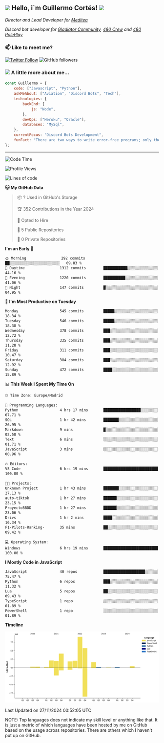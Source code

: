 <h2><img src="https://emojis.slackmojis.com/emojis/images/1531849430/4246/blob-sunglasses.gif?1531849430" width="30"/> Hello, i`m Guillermo Cortés! <img src="https://media.giphy.com/media/PiuVH04cd9JcmqqWKK/giphy.gif" width="50"></h2>
<p><em>Director and Lead Developer for <a href="https://mediteavirtual.es/">Meditea</a>
</em></p>
<p><em>Discord bot developer for <a href="https://discord.comunidadgladiator.com">Gladiator Community</a>, <a href="https://discord.gg/UpvpkUbGdA">480 Crew</a> and <a href="https://discord.gg/dmMRQgH3tu">480 RolePlay</a>
</em></p>

### 📫 Like to meet me?

[![Twitter Follow](https://img.shields.io/twitter/follow/concara3443?label=Follow)](https://twitter.com/intent/follow?screen_name=concara3443)
![GitHub followers](https://img.shields.io/github/followers/concara3443?label=Follow&style=social)

### <img src="https://media.giphy.com/media/WFZvB7VIXBgiz3oDXE/giphy.gif" width="50"> A little more about me...  

```javascript
const Guillermo = {
    code: ["Javascript", "Python"],
    askMeAbout: ["Aviation", "Discord Bots", "Tech"],
    technologies: {
        backEnd: {
            js: "Node",
        },
        devOps: ["Heroku", "Oracle"],
        databases: "MySql",
    },
    currentFocus: "Discord Bots Development",
    funFact: "There are two ways to write error-free programs; only the third one works"
};
```

---

<!--START_SECTION:waka-->
![Code Time](http://img.shields.io/badge/Code%20Time-511%20hrs%2049%20mins-blue)

![Profile Views](http://img.shields.io/badge/Profile%20Views-1-blue)

![Lines of code](https://img.shields.io/badge/From%20Hello%20World%20I%27ve%20Written-29.5%20million%20lines%20of%20code-blue)

**🐱 My GitHub Data** 

> 📦 ? Used in GitHub's Storage 
 > 
> 🏆 352 Contributions in the Year 2024
 > 
> 💼 Opted to Hire
 > 
> 📜 5 Public Repositories 
 > 
> 🔑 0 Private Repositories 
 > 
**I'm an Early 🐤** 

```text
🌞 Morning                292 commits         ██░░░░░░░░░░░░░░░░░░░░░░░   09.83 % 
🌆 Daytime                1312 commits        ███████████░░░░░░░░░░░░░░   44.16 % 
🌃 Evening                1220 commits        ██████████░░░░░░░░░░░░░░░   41.06 % 
🌙 Night                  147 commits         █░░░░░░░░░░░░░░░░░░░░░░░░   04.95 % 
```
📅 **I'm Most Productive on Tuesday** 

```text
Monday                   545 commits         █████░░░░░░░░░░░░░░░░░░░░   18.34 % 
Tuesday                  546 commits         █████░░░░░░░░░░░░░░░░░░░░   18.38 % 
Wednesday                378 commits         ███░░░░░░░░░░░░░░░░░░░░░░   12.72 % 
Thursday                 335 commits         ███░░░░░░░░░░░░░░░░░░░░░░   11.28 % 
Friday                   311 commits         ███░░░░░░░░░░░░░░░░░░░░░░   10.47 % 
Saturday                 384 commits         ███░░░░░░░░░░░░░░░░░░░░░░   12.92 % 
Sunday                   472 commits         ████░░░░░░░░░░░░░░░░░░░░░   15.89 % 
```


📊 **This Week I Spent My Time On** 

```text
🕑︎ Time Zone: Europe/Madrid

💬 Programming Languages: 
Python                   4 hrs 17 mins       █████████████████░░░░░░░░   67.71 % 
SQL                      1 hr 42 mins        ███████░░░░░░░░░░░░░░░░░░   26.95 % 
Markdown                 9 mins              █░░░░░░░░░░░░░░░░░░░░░░░░   02.58 % 
Text                     6 mins              ░░░░░░░░░░░░░░░░░░░░░░░░░   01.71 % 
JavaScript               3 mins              ░░░░░░░░░░░░░░░░░░░░░░░░░   00.96 % 

🔥 Editors: 
VS Code                  6 hrs 19 mins       █████████████████████████   100.00 % 

🐱‍💻 Projects: 
Unknown Project          1 hr 43 mins        ███████░░░░░░░░░░░░░░░░░░   27.13 % 
auto-tiktok              1 hr 27 mins        ██████░░░░░░░░░░░░░░░░░░░   23.15 % 
ProyectoBBDD             1 hr 27 mins        ██████░░░░░░░░░░░░░░░░░░░   23.06 % 
Drivs                    1 hr 2 mins         ████░░░░░░░░░░░░░░░░░░░░░   16.34 % 
F1-Pilots-Ranking-       35 mins             ██░░░░░░░░░░░░░░░░░░░░░░░   09.42 % 

💻 Operating System: 
Windows                  6 hrs 19 mins       █████████████████████████   100.00 % 
```

**I Mostly Code in JavaScript** 

```text
JavaScript               40 repos            ███████████████████░░░░░░   75.47 % 
Python                   6 repos             ███░░░░░░░░░░░░░░░░░░░░░░   11.32 % 
Lua                      5 repos             ██░░░░░░░░░░░░░░░░░░░░░░░   09.43 % 
TypeScript               1 repo              ░░░░░░░░░░░░░░░░░░░░░░░░░   01.89 % 
PowerShell               1 repo              ░░░░░░░░░░░░░░░░░░░░░░░░░   01.89 % 
```



**Timeline**

![Lines of Code chart](https://raw.githubusercontent.com/Concara3443/Concara3443/main/assets/bar_graph.png)


 Last Updated on 27/11/2024 00:52:05 UTC
<!--END_SECTION:waka-->

NOTE: Top languages does not indicate my skill level or anything like that. It is just a metric of which languages have been hosted by me on GitHub based on the usage across repositories. There are others which I haven't put up on GitHub.
